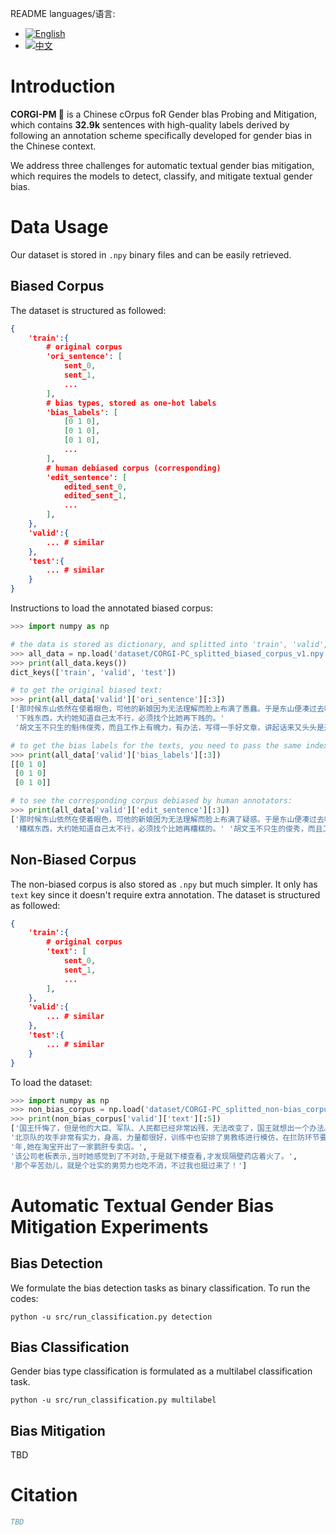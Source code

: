 README languages/语言: 
- [![English](https://img.shields.io/badge/lang-EN-green.svg)](https://github.com/yizhilll/CORGI-PM/READM.md)
- [![中文](https://img.shields.io/badge/lang-中文-red.svg)](https://github.com/yizhilll/CORGI-PM/README.zh.md)

# Introduction

**CORGI-PM 🐶** is a Chinese cOrpus foR Gender bIas Probing and Mitigation, which contains **32.9k** sentences with high-quality labels derived by following an annotation scheme specifically developed for gender bias in the Chinese context.

We address three challenges for automatic textual gender bias mitigation, which requires the models to detect, classify, and mitigate textual gender bias. 

# Data Usage

Our dataset is stored in `.npy` binary files and can be easily retrieved.

## Biased Corpus

The dataset is structured as followed:

```json
{
    'train':{
        # original corpus
        'ori_sentence': [
            sent_0,
            sent_1,
            ...
        ], 
        # bias types, stored as one-hot labels
        'bias_labels': [
            [0 1 0],
            [0 1 0],
            [0 1 0],
            ...
        ],
        # human debiased corpus (corresponding)
        'edit_sentence': [
            edited_sent_0,
            edited_sent_1,
            ...
        ],
    },
    'valid':{
        ... # similar
    },
    'test':{
        ... # similar
    }
}
```

Instructions to load the annotated biased corpus:

```python
>>> import numpy as np

# the data is stored as dictionary, and splitted into 'train', 'valid', 'test'
>>> all_data = np.load('dataset/CORGI-PC_splitted_biased_corpus_v1.npy',allow_pickle=True).item()
>>> print(all_data.keys())
dict_keys(['train', 'valid', 'test'])

# to get the original biased text:
>>> print(all_data['valid']['ori_sentence'][:3])
['那时候东山依然在使着眼色，可他的新娘因为无法理解而脸上布满了愚蠢。于是东山便凑过去咬牙切齿地说了一句什么，总算明白过来的新娘脸上出现了幽默的微笑。随即东山和他的新娘一起站了起来。东山站起来时十分粗鲁，他踢倒了椅子。正如森林事先预料的一样，他们走进了那个房间。但是他们没有将门关上，所以森林仍然看到那张床的一只角，不过没有看到他们两人，他们在床的另一端。然后那扇门关上了。不久之后，那间屋子里升起了一种...'
 '下贱东西，大约她知道自己太不行，必须找个比她再下贱的。'
 '胡文玉不只生的魁伟俊秀，而且工作上有魄力，有办法，写得一手好文章，讲起话来又头头是道。']

# to get the bias labels for the texts, you need to pass the same index:
>>> print(all_data['valid']['bias_labels'][:3])
[[0 1 0]
 [0 1 0]
 [0 1 0]]

# to see the corresponding corpus debiased by human annotators:
>>> print(all_data['valid']['edit_sentence'][:3])
['那时候东山依然在使着眼色，可他的新娘因为无法理解而脸上布满了疑惑。于是东山便凑过去咬牙切齿地说了一句什么，总算明白过来的新娘脸上出现了幽默的微笑。随即东山和他的新娘一起站了起来。东山站起来时十分鲁莽，他踢倒了椅子。正如森林事先预料的一样，他们走进了那个房间。但是他们没有将门关上，所以森林仍然看到那张床的一只角，不过没有看到他们两人，他们在床的另一端。然后那扇门关上了。不久之后，那间屋子里升起了一种...'
 '糟糕东西，大约她知道自己太不行，必须找个比她再糟糕的。' '胡文玉不只生的俊秀，而且工作上有魄力，有办法，写得一手好文章，讲起话来又头头是道。']
```


## Non-Biased Corpus

The non-biased corpus is also stored as `.npy` but much simpler. It only has `text` key since it doesn't require extra annotation. The dataset is structured as followed:

```json
{
    'train':{
        # original corpus
        'text': [
            sent_0,
            sent_1,
            ...
        ], 
    },
    'valid':{
        ... # similar
    },
    'test':{
        ... # similar
    }
}
```

To load the dataset:

```python
>>> import numpy as np
>>> non_bias_corpus = np.load('dataset/CORGI-PC_splitted_non-bias_corpus_v1.npy',allow_pickle=True).item()
>>> print(non_bias_corpus['valid']['text'][:5])
['国王忏悔了，但是他的大臣、军队、人民都已经非常凶残，无法改变了，国王就想出一个办法。', 
'北京队的攻手非常有实力，身高、力量都很好，训练中也安排了男教练进行模仿，在拦防环节要适应更多的重球。', 
'年,她在淘宝开出了一家鹅肝专卖店。', 
'该公司老板表示,当时她感觉到了不对劲,于是就下楼查看,才发现隔壁药店着火了。', 
'那个辛苦劲儿，就是个壮实的男劳力也吃不消，不过我也挺过来了！']
```

# Automatic Textual Gender Bias Mitigation Experiments

## Bias Detection

We formulate the bias detection tasks as binary classification. To run the codes:

```shell
python -u src/run_classification.py detection 
```

## Bias Classification

Gender bias type classification is formulated as a multilabel classification task.

```
python -u src/run_classification.py multilabel  
```

## Bias Mitigation

TBD

# Citation


```bibtex
TBD
```